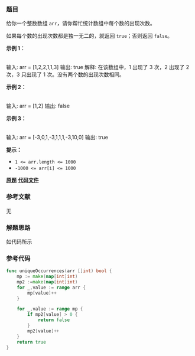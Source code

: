 ### 题目
给你一个整数数组 `arr`，请你帮忙统计数组中每个数的出现次数。

如果每个数的出现次数都是独一无二的，就返回 `true`；否则返回 `false`。



**示例 1：**


​    
    输入: arr = [1,2,2,1,1,3]
    输出: true
    解释: 在该数组中，1 出现了 3 次，2 出现了 2 次，3 只出现了 1 次。没有两个数的出现次数相同。

**示例 2：**


​    
    输入: arr = [1,2]
    输出: false


**示例 3：**


​    
    输入: arr = [-3,0,1,-3,1,1,1,-3,10,0]
    输出: true




**提示：**

  * `1 <= arr.length <= 1000`
  * `-1000 <= arr[i] <= 1000`

 **[原题](https://leetcode-cn.com/problems/unique-number-of-occurrences/)**    **[代码文件](https://github.com/LZH139/leetcode_Go/blob/master/src/HashTable/simple/UniqueNumberOfOccurrences/UniqueNumberOfOccurrences.go)**


### 参考文献
无

### 解题思路

如代码所示


### 参考代码

```go
func uniqueOccurrences(arr []int) bool {
    mp := make(map[int]int)
    mp2 :=make(map[int]int)
    for _,value := range arr {
        mp[value]++
    }

    for _,value := range mp {
        if mp2[value] > 0 {
            return false
        }
        mp2[value]++
    }
    return true
}

```




